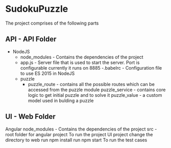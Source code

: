 # SudokuPuzzle

The project comprises of the following parts
## API - API Folder
- NodeJS
	- node_modules - Contains the dependencies of the project
  - app.js - Server file that is used to start the server. Port is configurable currently it runs on 8885
  -.babelrc - Configuration file to use ES 2015 in NodeJS
  - puzzle
    - puzzle_route - contains all the possible routes which can be accessed from the puzzle module
puzzle_service - contains core logic to get initial puzzle and to solve it
puzzle_value - a custom model used in bulding a puzzle
## UI - Web Folder
Angular
node_modules - Contains the dependencies of the project
src - root folder for angular project
To run the project UI project change the directory to web
run npm install run npm start
To run the test cases
